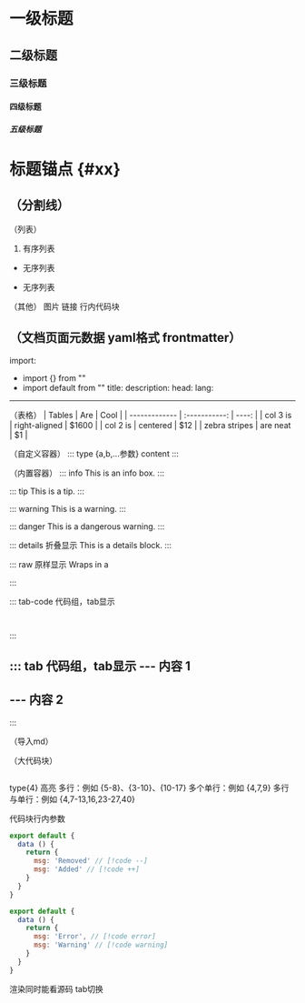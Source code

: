 # 一级标题
## 二级标题
### 三级标题
#### 四级标题
##### 五级标题
# 标题锚点 {#xx}


（分割线）
---

（列表）
1. 有序列表
- 无序列表
+ 无序列表


（其他）
图片
链接
行内代码块


（文档页面元数据 yaml格式 frontmatter）
---
import:
  - import {} from ""
  - import default from ""
title: 
description:
head:
lang:
---

（表格）
| Tables        |      Are      |  Cool |
| ------------- | :-----------: | ----: |
| col 3 is      | right-aligned | $1600 |
| col 2 is      |   centered    |   $12 |
| zebra stripes |   are neat    |    $1 |





（自定义容器）
::: type {a,b,...参数}
content
:::

（内置容器）
::: info
This is an info box.
:::

::: tip
This is a tip.
:::

::: warning
This is a warning.
:::

::: danger
This is a dangerous warning.
:::

::: details  折叠显示
This is a details block.
:::

::: raw  原样显示
Wraps in a <div class="vp-raw">
:::

::: tab-code 代码组，tab显示
```js-1
```
```ts-2
```
:::

::: tab 代码组，tab显示
--- 内容 1
---
--- 内容 2
---
:::



（导入md）
<!--@include: ./xxx-->
<!--@include{3-xx范围参数}: ./xxx-->




（大代码块）
```type{参数}
```

type{4} 高亮
多行：例如 {5-8}、{3-10}、{10-17}
多个单行：例如 {4,7,9}
多行与单行：例如 {4,7-13,16,23-27,40}

代码块行内参数
```js
export default {
  data () {
    return {
      msg: 'Removed' // [!code --]
      msg: 'Added' // [!code ++]
    }
  }
}
```
```js
export default {
  data () {
    return {
      msg: 'Error', // [!code error]
      msg: 'Warning' // [!code warning]
    }
  }
}
```


渲染同时能看源码
tab切换
